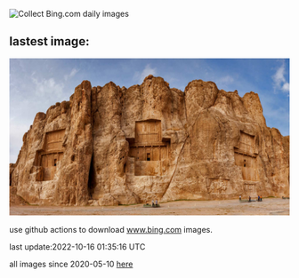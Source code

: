 ![Collect Bing.com daily images](https://github.com/counter2015/bing-daily-images/workflows/Collect%20Bing.com%20daily%20images/badge.svg)
## lastest image:
![](images/NaqsheRustam.jpg)

use github actions to download www.bing.com images.

last update:2022-10-16 01:35:16 UTC

all images since 2020-05-10 [here](https://github.com/counter2015/bing-daily-images/tree/master/images) 
